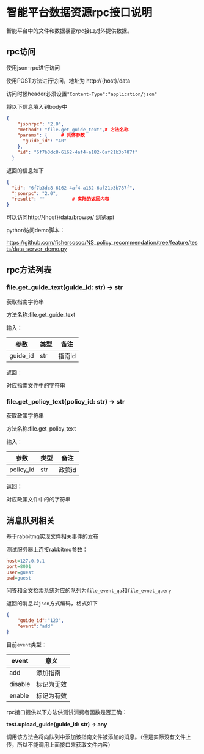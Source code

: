 # 智能平台数据资源rpc接口说明

智能平台中的文件和数据暴露rpc接口对外提供数据。

## rpc访问

使用json-rpc进行访问

使用POST方法进行访问，地址为 http://{host}/data

访问时候header必须设置`"Content-Type":"application/json"`

将以下信息填入到body中

```json
{
    "jsonrpc": "2.0",
    "method": "file.get_guide_text",# 方法名称
    "params": {		# 具体参数
      "guide_id": "40"
    },
    "id": "6f7b3dc8-6162-4af4-a182-6af21b3b787f"
  }
```

返回的信息如下

```json
{
  "id": "6f7b3dc8-6162-4af4-a182-6af21b3b787f",
  "jsonrpc": "2.0",
  "result": "" 			# 实际的返回内容
}
```



可以访问http://{host}/data/browse/ 浏览api

python访问demo脚本：

https://github.com/fishersosoo/NS_policy_recommendation/tree/feature/tests/data_server_demo.py

## rpc方法列表

### file.get_guide_text(guide_id: str) -> str

获取指南字符串

方法名称:file.get_guide_text

输入：

| 参数     | 类型 | 备注   |
| -------- | ---- | ------ |
| guide_id | str  | 指南id |

返回：

对应指南文件中的字符串

### file.get_policy_text(policy_id: str) -> str

获取政策字符串

方法名称:file.get_policy_text

输入：

| 参数      | 类型 | 备注   |
| --------- | ---- | ------ |
| policy_id | str  | 政策id |

返回：

对应政策文件中的的字符串

## 消息队列相关

基于rabbitmq实现文件相关事件的发布

测试服务器上连接rabbitmq参数：

```ini
host=127.0.0.1
port=8001
user=guest
pwd=guest
```

问答和全文检索系统对应的队列为`file_event_qa`和`file_evnet_query`

返回的消息以`json`方式编码，格式如下

```json
{
    "guide_id":"123",
    "event":"add"
}
```

目前`event`类型：

| event   | 意义       |
| ------- | ---------- |
| add     | 添加指南   |
| disable | 标记为无效 |
| enable  | 标记为有效 |

rpc接口提供以下方法供测试消费者函数是否正确：

**test.upload_guide(guide_id: str) -> any**

调用该方法会将向队列中添加该指南文件被添加的消息。（但是实际没有文件上传，所以不能调用上面接口来获取文件内容）